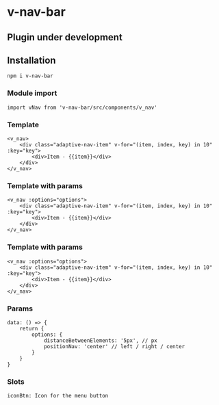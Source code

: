 # v-nav-bar

## Plugin under development

## Installation
```
npm i v-nav-bar
```

### Module import
```
import vNav from 'v-nav-bar/src/components/v_nav'
```
### Template
```
<v_nav>
    <div class="adaptive-nav-item" v-for="(item, index, key) in 10" :key="key">
        <div>Item - {{item}}</div>
    </div>
</v_nav>
```
### Template with params
```
<v_nav :options="options">
    <div class="adaptive-nav-item" v-for="(item, index, key) in 10" :key="key">
        <div>Item - {{item}}</div>
    </div>
</v_nav>
```
### Template with params
```
<v_nav :options="options">
    <div class="adaptive-nav-item" v-for="(item, index, key) in 10" :key="key">
        <div>Item - {{item}}</div>
    </div>
</v_nav>
```
### Params
```
data: () => {
    return {
        options: {
            distanceBetweenElements: '5px', // px
            positionNav: 'center' // left / right / center
        }
    }
}
```
### Slots
```
iconBtn: Icon for the menu button
```
